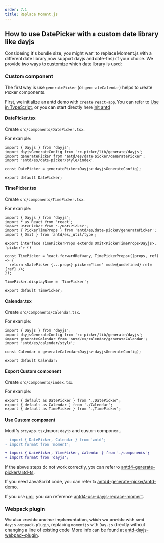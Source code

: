 ```yaml
---
order: 7.1
title: Replace Moment.js
---
```


## How to use DatePicker with a custom date library like dayjs

Considering it's bundle size, you might want to replace Moment.js with a different date library(now support dayjs and date-fns) of your choice. We provide two ways to customize which date library is used:

### Custom component

The first way is use `generatePicker` (or `generateCalendar`) helps to create Picker components.

First, we initialize an antd demo with `create-react-app`. You can refer to [Use in TypeScript](/docs/react/use-in-typescript), or you can start directly here [init antd](https://github.com/xiaohuoni/antd4-generate-picker/commit/47fec964e36d48bd15760f8f5abcb9655c259aa6)

#### DatePicker.tsx

Create `src/components/DatePicker.tsx`.

For example:

```tsx
import { Dayjs } from 'dayjs';
import dayjsGenerateConfig from 'rc-picker/lib/generate/dayjs';
import generatePicker from 'antd/es/date-picker/generatePicker';
import 'antd/es/date-picker/style/index';

const DatePicker = generatePicker<Dayjs>(dayjsGenerateConfig);

export default DatePicker;
```

#### TimePicker.tsx

Create `src/components/TimePicker.tsx`.

For example:

```tsx
import { Dayjs } from 'dayjs';
import * as React from 'react';
import DatePicker from './DatePicker';
import { PickerTimeProps } from 'antd/es/date-picker/generatePicker';
import { Omit } from 'antd/es/_util/type';

export interface TimePickerProps extends Omit<PickerTimeProps<Dayjs>, 'picker'> {}

const TimePicker = React.forwardRef<any, TimePickerProps>((props, ref) => {
  return <DatePicker {...props} picker="time" mode={undefined} ref={ref} />;
});

TimePicker.displayName = 'TimePicker';

export default TimePicker;
```

#### Calendar.tsx

Create `src/components/Calendar.tsx`.

For example:

```tsx
import { Dayjs } from 'dayjs';
import dayjsGenerateConfig from 'rc-picker/lib/generate/dayjs';
import generateCalendar from 'antd/es/calendar/generateCalendar';
import 'antd/es/calendar/style';

const Calendar = generateCalendar<Dayjs>(dayjsGenerateConfig);

export default Calendar;
```

#### Export Custom component

Create `src/components/index.tsx`.

For example:

```tsx
export { default as DatePicker } from './DatePicker';
export { default as Calendar } from './Calendar';
export { default as TimePicker } from './TimePicker';
```

#### Use Custom component

Modify `src/App.tsx`,import `dayjs` and custom component.

```diff
- import { DatePicker, Calendar } from 'antd';
- import format from 'moment';

+ import { DatePicker, TimePicker, Calendar } from './components';
+ import format from 'dayjs';
```

If the above steps do not work correctly, you can refer to [antd4-generate-picker/antd-ts](https://github.com/xiaohuoni/antd4-generate-picker/tree/master/antd-ts).

If you need JavaScript code, you can refer to [antd4-generate-picker/antd-demo](https://github.com/xiaohuoni/antd4-generate-picker/tree/master/antd-demo).

If you use [umi](https://umijs.org/), you can reference [antd4-use-dayjs-replace-moment](https://github.com/xiaohuoni/antd4-use-dayjs-replace-moment).

### Webpack plugin

We also provide another implementation, which we provide with `antd-dayjs-webpack-plugin`, replacing `momentjs` with `Day.js` directly without changing a line of existing code. More info can be found at [antd-dayjs-webpack-plugin](https://github.com/ant-design/antd-dayjs-webpack-plugin).
